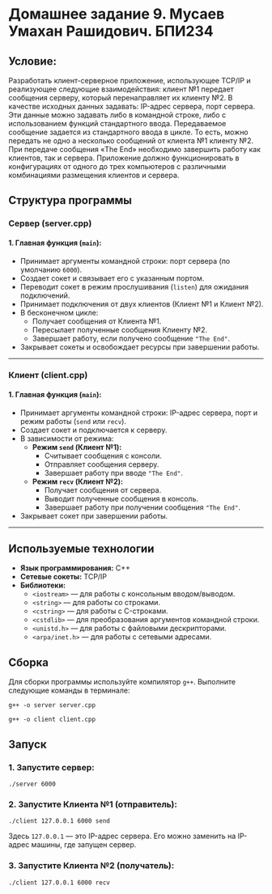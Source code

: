 # Домашнее задание 9. Мусаев Умахан Рашидович. БПИ234

## Условие:
Разработать клиент-серверное приложение, использующее TCP/IP и реализующее следующие взаимодействия: клиент №1 передает сообщения серверу, который перенаправляет их клиенту №2. В качестве исходных данных задавать: IP-адрес сервера, порт сервера. Эти данные можно задавать либо в командной строке, либо с использованием функций стандартного ввода.
Передаваемое сообщение задается из стандартного ввода в цикле. То есть, можно передать не одно а несколько сообщений от клиента №1 клиенту №2. При передаче сообщения «The End» необходимо завершить работу как клиентов, так и сервера.
Приложение должно функционировать в конфигурациях от одного до трех компьютеров с различными комбинациями размещения клиентов и сервера.

## Структура программы

### Сервер (server.cpp)

#### 1. Главная функция (`main`):
- Принимает аргументы командной строки: порт сервера (по умолчанию `6000`).
- Создает сокет и связывает его с указанным портом.
- Переводит сокет в режим прослушивания (`listen`) для ожидания подключений.
- Принимает подключения от двух клиентов (Клиент №1 и Клиент №2).
- В бесконечном цикле:
  - Получает сообщения от Клиента №1.
  - Пересылает полученные сообщения Клиенту №2.
  - Завершает работу, если получено сообщение `"The End"`.
- Закрывает сокеты и освобождает ресурсы при завершении работы.

---

### Клиент (client.cpp)

#### 1. Главная функция (`main`):
- Принимает аргументы командной строки: IP-адрес сервера, порт и режим работы (`send` или `recv`).
- Создает сокет и подключается к серверу.
- В зависимости от режима:
  - **Режим `send` (Клиент №1):**
    - Считывает сообщения с консоли.
    - Отправляет сообщения серверу.
    - Завершает работу при вводе `"The End"`.
  - **Режим `recv` (Клиент №2):**
    - Получает сообщения от сервера.
    - Выводит полученные сообщения в консоль.
    - Завершает работу при получении сообщения `"The End"`.
- Закрывает сокет при завершении работы.

---

## Используемые технологии
- **Язык программирования:** C++
- **Сетевые сокеты:** TCP/IP
- **Библиотеки:**
  - `<iostream>` — для работы с консольным вводом/выводом.
  - `<string>` — для работы со строками.
  - `<cstring>` — для работы с C-строками.
  - `<cstdlib>` — для преобразования аргументов командной строки.
  - `<unistd.h>` — для работы с файловыми дескрипторами.
  - `<arpa/inet.h>` — для работы с сетевыми адресами.
 



## Сборка
Для сборки программы используйте компилятор `g++`. Выполните следующие команды в терминале:

`g++ -o server server.cpp`

`g++ -o client client.cpp`


## Запуск

### 1. Запустите сервер:

`./server 6000`

### 2. Запустите Клиента №1 (отправитель):

`./client 127.0.0.1 6000 send`

   Здесь `127.0.0.1` — это IP-адрес сервера. Его можно заменить на IP-адрес машины, где запущен сервер.

### 3. Запустите Клиента №2 (получатель):

`./client 127.0.0.1 6000 recv`
